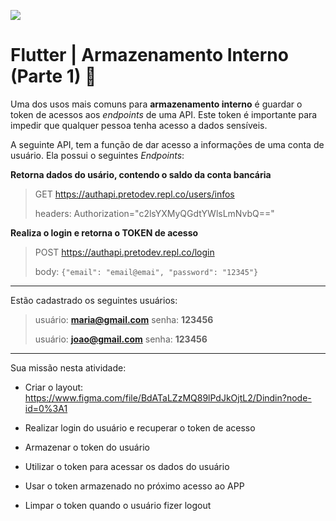 ![](https://i.imgur.com/xG74tOh.png)

# Flutter | Armazenamento Interno (Parte 1)  🏫

Uma dos usos mais comuns para **armazenamento interno** é guardar o token de acessos aos *endpoints* de uma API. Este token é importante para impedir que qualquer pessoa tenha acesso a dados sensíveis.

A seguinte API, tem a função de dar acesso a informações de uma conta de usuário. Ela possui o seguintes *Endpoints*:

**Retorna dados do usário, contendo o saldo da conta bancária**

> GET https://authapi.pretodev.repl.co/users/infos
>
> headers: Authorization="c2lsYXMyQGdtYWlsLmNvbQ=="
> 

**Realiza o login e retorna o TOKEN de acesso**

> POST https://authapi.pretodev.repl.co/login
> 
> body: `{"email": "email@emai", "password": "12345"}`


------

Estão cadastrado os seguintes usuários:

> usuário: **maria@gmail.com**   senha: **123456**
>
> usuário: **joao@gmail.com**   senha: **123456**

------

Sua missão nesta atividade:

- Criar o layout: https://www.figma.com/file/BdATaLZzMQ89lPdJkOjtL2/Dindin?node-id=0%3A1

- Realizar login do usuário e recuperar o token de acesso

- Armazenar o token do usuário

- Utilizar o token para acessar os dados do usuário

- Usar o token armazenado no próximo acesso ao APP

- Limpar o token quando o usuário fizer logout